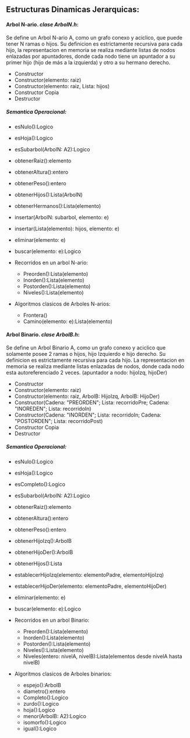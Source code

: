 ## Estructuras Dinamicas Jerarquicas:


#### Arbol N-ario. *clase ArbolN.h*:

Se define un Arbol N-ario A, como un grafo conexo y aciclico, que puede tener N ramas o hijos. Su definicion es estrictamente recursiva para cada hijo, la representacion en memoria se realiza mediante listas de nodos enlazadas por apuntadores, donde cada nodo tiene un apuntador a su primer hijo (hijo de más a la izquierda) y otro a su hermano derecho.

   - Constructor
   - Constructor(elemento: raiz)
   - Constructor(elemento: raiz, Lista: hijos)
   - Constructor Copia
   - Destructor


##### Semantica Operacional:
   - esNulo():Logico
   - esHoja():Logico
   - esSubarbol(ArbolN: A2):Logico
   - obtenerRaiz():elemento
   - obtenerAltura():entero
   - obtenerPeso():entero
   - obtenerHijos():Lista(ArbolN)
   - obtenerHermanos():Lista(elemento)
   - insertar(ArbolN: subarbol, elemento: e)
   - insertar(Lista(elemento): hijos, elemento: e)
   - eliminar(elemento: e)
   - buscar(elemento: e):Logico

   - Recorridos en un arbol N-ario:
    
     - Preorden():Lista(elemento)
     - Inorden():Lista(elemento)
     - Postorden():Lista(elemento)
     - Niveles():Lista(elemento)
                
   - Algoritmos clasicos de Arboles N-arios: 
    
     - Frontera()
     - Camino(elemento: e):Lista(elemento)
          
          
#### Arbol Binario. *clase ArbolB.h*:

Se define un Arbol Binario A, como un grafo conexo y aciclico que solamente posee 2 ramas o hijos, hijo Izquierdo e hijo derecho. Su definicion es estrictamente recursiva para cada hijo. La representacion en memoria se realiza mediante listas enlazadas de nodos, donde cada nodo esta autoreferenciado 2 veces. (apuntador a nodo: hijoIzq, hijoDer)

   - Constructor
   - Constructor(elemento: raiz)
   - Constructor(elemento: raiz, ArbolB: HijoIzq, ArbolB: HijoDer)
   - Constructor(Cadena: "PREORDEN"; Lista: recorridoPre; Cadena: "INOREDEN"; Lista: recorridoIn)
   - Constructor(Cadena: "INORDEN"; Lista: recorridoIn; Cadena: "POSTORDEN"; Lista: recorridoPost)
   - Constructor Copia
   - Destructor


##### Semantica Operacional:
   - esNulo():Logico
   - esHoja():Logico
   - esCompleto():Logico
   - esSubarbol(ArbolN: A2):Logico
   - obtenerRaiz():elemento
   - obtenerAltura():entero
   - obtenerPeso():entero
   - obtenerHijoIzq():ArbolB
   - obtenerHijoDer():ArbolB
   - obtenerHijos():Lista<ArbolB>
   - establecerHijoIzq(elemento: elementoPadre, elementoHijoIzq)
   - establecerHijoDer(elemento: elementoPadre, elementoHijoDer)
   - eliminar(elemento: e)
   - buscar(elemento: e):Logico

   - Recorridos en un arbol Binario:
    
     - Preorden():Lista(elemento)
     - Inorden():Lista(elemento)
     - Postorden():Lista(elemento)
     - Niveles():Lista(elemento)
     - Niveles(entero: nivelA, nivelB):Lista(elementos desde nivelA hasta nivelB)
                
   - Algoritmos clasicos de Arboles binarios: 
    
     - espejo():ArbolB
     - diametro():entero
     - Completo():Logico
     - zurdo():Logico
     - hoja():Logico
     - menor(ArbolB: A2):Logico
     - isomorfo():Logico
     - igual():Logico
          
